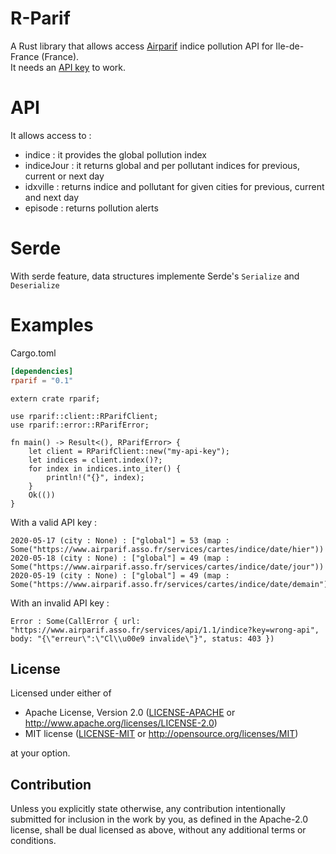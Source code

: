 # R-Parif

A Rust library that allows access [Airparif](https://www.airparif.asso.fr/) indice 
pollution API for Ile-de-France (France).  
It needs an [API key](https://www.airparif.asso.fr/rss/api) to work.

# API

It allows access to :
* indice : it provides the global pollution index
* indiceJour : it returns global and per pollutant indices for previous, current or next day
* idxville : returns indice and pollutant for given cities for previous, current and next day
* episode : returns pollution alerts

# Serde

With serde feature, data structures implemente Serde's `Serialize` and `Deserialize`

# Examples
Cargo.toml
```toml
[dependencies]
rparif = "0.1"
```

```rust,no_run
extern crate rparif;

use rparif::client::RParifClient;
use rparif::error::RParifError;

fn main() -> Result<(), RParifError> {
    let client = RParifClient::new("my-api-key");
    let indices = client.index()?;
    for index in indices.into_iter() {
        println!("{}", index);
    }
    Ok(())
}
```
With a valid API key :
```
2020-05-17 (city : None) : ["global"] = 53 (map : Some("https://www.airparif.asso.fr/services/cartes/indice/date/hier"))
2020-05-18 (city : None) : ["global"] = 49 (map : Some("https://www.airparif.asso.fr/services/cartes/indice/date/jour"))
2020-05-19 (city : None) : ["global"] = 49 (map : Some("https://www.airparif.asso.fr/services/cartes/indice/date/demain"))
```
With an invalid API key :
```
Error : Some(CallError { url: "https://www.airparif.asso.fr/services/api/1.1/indice?key=wrong-api", body: "{\"erreur\":\"Cl\\u00e9 invalide\"}", status: 403 })
```

## License

Licensed under either of

 * Apache License, Version 2.0
   ([LICENSE-APACHE](LICENSE-APACHE) or http://www.apache.org/licenses/LICENSE-2.0)
 * MIT license
   ([LICENSE-MIT](LICENSE-MIT) or http://opensource.org/licenses/MIT)

at your option.

## Contribution

Unless you explicitly state otherwise, any contribution intentionally submitted
for inclusion in the work by you, as defined in the Apache-2.0 license, shall be
dual licensed as above, without any additional terms or conditions.